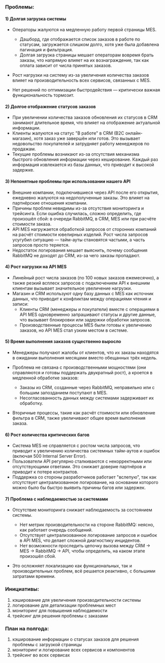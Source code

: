 ### Проблемы:
#### 1) **Долгая загрузка системы**
- Операторы жалуются на медленную работу первой страницы MES.
    - Дашборд, где отображается список заказов в работе по статусам, загружается слишком долго, хотя уже была добавлена пагинация и фильтрация.
    - Долгая загрузка страницы мешает операторам вовремя брать заказы, что напрямую влияет на их вознаграждение, так как оплата зависит от числа принятых заказов.

- Рост нагрузки на систему из-за увеличения количества заказов влияет на производительность всех сервисов, связанных с MES.
- Нет решений по оптимизации быстродействия — критически важная функциональность тормозит.

#### 2) **Долгое отображение статусов заказов**
- При увеличении количества заказов обновления их статусов в CRM занимают длительное время, что влияет на отображение актуальной информации.
- Клиенты жалуются на статус "В работе" в CRM (B2C онлайн-магазин), хотя заказ уже завершён или готов. Это вызывает недовольство покупателей и затрудняет работу менеджеров по продажам.
- Текущие проблемы возникают из-за отсутствия механизма быстрого обновления информации через кеширование. Каждый раз информация извлекается из базы данных, что приводит к высокой задержке.

#### 3) **Непонятные проблемы при использовании нашего API**
- Внешние компании, подключившиеся через API после его открытия, ежедневно жалуются на недополученные заказы. Это влияет на партнёрские отношения компании.
- Причины проблем невидимы из-за отсутствия мониторинга и трейсинга. Если ошибка случилась, сложно определить, где произошёл сбой: в очереди RabbitMQ, в CRM, MES или при расчёте стоимости заказа.
- API MES нагружается обработкой запросов от сторонних компаний на расчёт стоимости ювелирных изделий. Рост числа запросов усугубил ситуацию — тайм-ауты становятся частыми, а часть запросов просто теряется.
- Недостаток логирования мешает выяснить, почему сообщения RabbitMQ не доходят до CRM, из-за чего заказы пропадают.

#### 4) **Рост нагрузки на API MES**
- Линейный рост числа заказов (по 100 новых заказов ежемесячно), а также резкий всплеск запросов с подключением API к внешним клиентам вызывает значительное увеличение нагрузки.
- Магазин и CRM используют одну базу данных с MES как источник данных, что приводит к конфликтам между операциями чтения и записи:
    - Клиенты CRM (менеджеры и покупатели) вместе с операциями в API MES одновременно запрашивают статусы и другие данные, что вызывает блокировки или задержки обработки запросов.
    - Производственные процессы MES были готовы к увеличению заказов, но API MES стал узким местом в системе.

#### 5) **Время выполнения заказов существенно выросло**
- Менеджеры получают жалобы от клиентов, что их заказы находятся в ожидании выполнения месяцами вместо обещанных трёх недель.
- Проблема не связана с производственными мощностями (они справляются и готовы поддержать двукратный рост), а кроется в медленной обработке заказов:
    - Заказы из CRM, созданные через RabbitMQ, неправильно или с большим запозданием поступают в MES.
    - Несогласованность данных между системами задерживает их обработку.

- Вторичные процессы, такие как расчёт стоимости или обновление фильтра в CRM, также увеличивают общее время выполнения заказа.

#### 6) **Рост количества критических багов**
- Система MES не справляется с ростом числа запросов, что приводит к увеличению количества системных тайм-аутов и ошибок (включая 500 Internal Server Error).
- Пользователи API регулярно сталкиваются с некорректными или отсутствующими ответами. Это снижает доверие партнёров и приводит к потере контрактов.
- Поддержка со стороны разработчиков работает "вслепую", так как отсутствует централизованное логирование, на основании которого можно было бы быстро выявить причины багов или задержек.

#### 7) **Проблема с наблюдаемостью за системами**
- Отсутствие мониторинга снижает наблюдаемость за состоянием системы.
    - Нет метрик производительности на стороне RabbitMQ: неясно, как работает очередь сообщений.
    - Отсутствует централизованное логирование запросов и ошибок в API MES, что делает сложной диагностику инцидентов.
    - Нет возможности проследить цепочку вызова между CRM → MES → RabbitMQ → API, чтобы определить, на каком этапе произошёл сбой.

- Это осложняет локализацию как функциональных, так и производительных проблем, всё решается реактивно, с большими затратами времени.

### Инициативы:
1) кэширование для увеличения производительности системы
2) логирование для детализации проблемных мест
3) мониторинг для повышения наблюдаемости
4) трейсинг для решения проблемы с заказами

### План на полгода:
1) кэширование информации о статусах заказов для решения проблемы с загрузкой страницы
2) мониторинг и логирование всех сервисов и компонентов
3) трейсинг во всех сервисах